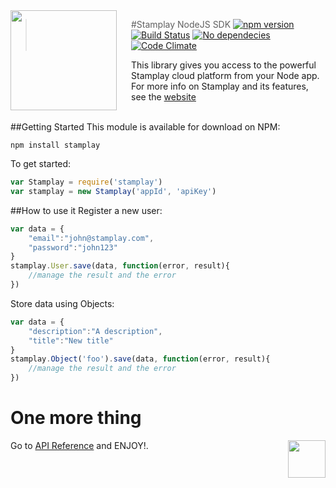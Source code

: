 <img src="https://editor.stamplay.com/img/logo-robot-no-neck.png" align="left" width="170px" height="160px"/>
<img align="left" width="0" height="160px" hspace="10"/>

> #Stamplay NodeJS SDK
[![npm version](https://badge.fury.io/js/stamplay.svg)](https://badge.fury.io/js/stamplay)
[![Build Status](https://travis-ci.org/Stamplay/stamplay-nodejs-sdk.svg?branch=master)](https://travis-ci.org/Stamplay/stamplay-nodejs-sdk)
[![No dependecies](http://img.shields.io/badge/dependecies-0-blue.svg)](https://stamplay.com)
[![Code Climate](https://codeclimate.com/github/Stamplay/stamplay-nodejs-sdk/badges/gpa.svg)](https://codeclimate.com/github/Stamplay/stamplay-nodejs-sdk)

This library  gives you access to the powerful Stamplay cloud platform from your Node app. For more info on Stamplay and its features, see the <a href="https://stamplay.com">website</a>
<br>
<br>

##Getting Started
This module is available for download on NPM:

```
npm install stamplay
```

To get started: 
```javascript
var Stamplay = require('stamplay')
var stamplay = new Stamplay('appId', 'apiKey')
```

##How to use it
Register a new user:
```javascript
var data = {
	"email":"john@stamplay.com",
	"password":"john123"
}
stamplay.User.save(data, function(error, result){
	//manage the result and the error
})
```
Store data using Objects:
```javascript
var data = {
	"description":"A description",
	"title":"New title"
}
stamplay.Object('foo').save(data, function(error, result){
	//manage the result and the error
})
```

# One more thing
Go to [API Reference](https://stamplay.com) and ENJOY!.
<img align="right" src="https://editor.stamplay.com/img/logo-robot-no-neck.png" height=60>

